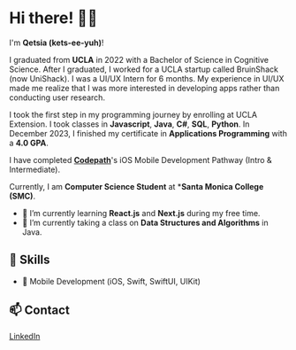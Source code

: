 # Hi there! 👋🏾
I'm **Qetsia (kets-ee-yuh)**! 

I graduated from **UCLA** in 2022 with a Bachelor of Science in Cognitive Science. After I graduated, I worked for a UCLA startup called BruinShack (now UniShack). I was a UI/UX Intern for 6 months. My experience in UI/UX made me realize that I was more interested in developing apps rather than conducting user research. 

I took the first step in my programming journey by enrolling at UCLA Extension. I took classes in **Javascript**, **Java**, **C#**, **SQL**, **Python**. In December 2023, I finished my certificate in **Applications Programming** with a **4.0 GPA**.

I have completed **[Codepath](https://www.codepath.org/courses/ios-development)**'s iOS Mobile Development Pathway (Intro & Intermediate). 

Currently, I am **Computer Science Student** at ***Santa Monica College (SMC)**. 

- 🌱 I’m currently learning **React.js** and **Next.js** during my free time.
- 🌱 I’m currently taking a class on **Data Structures and Algorithms** in Java. 

## 🚀 Skills
- 📱 Mobile Development (iOS, Swift, SwiftUI, UIKit)

## 📫 Contact
[LinkedIn](https://www.linkedin.com/in/qetsiankulu/)

